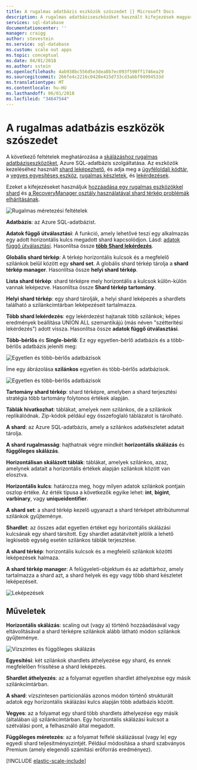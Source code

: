 ```yaml
---
title: A rugalmas adatbázis eszközök szószedet |} Microsoft Docs
description: A rugalmas adatbáziseszközöket használt kifejezések magyarázatát
services: sql-database
documentationcenter: ''
manager: craigg
author: stevestein
ms.service: sql-database
ms.custom: scale out apps
ms.topic: conceptual
ms.date: 04/01/2018
ms.author: sstein
ms.openlocfilehash: 4ab938bc556d5e3dea8b7ec093f590ff1746ea29
ms.sourcegitcommit: 266fe4c2216c0420e415d733cd3abbf94994533d
ms.translationtype: MT
ms.contentlocale: hu-HU
ms.lasthandoff: 06/01/2018
ms.locfileid: "34647544"
---
```

# <a name="elastic-database-tools-glossary"></a>A rugalmas adatbázis eszközök szószedet
A következő feltételek meghatározása a [skálázáshoz rugalmas adatbáziseszközöket](sql-database-elastic-scale-introduction.md), Azure SQL-adatbázis szolgáltatása. Az eszközök kezeléséhez használt [shard leképezhető](sql-database-elastic-scale-shard-map-management.md), és adja meg a [ügyféloldali kódtár](sql-database-elastic-database-client-library.md), a [vegyes egyesítéses eszköz](sql-database-elastic-scale-overview-split-and-merge.md), [rugalmas készletek](sql-database-elastic-pool.md), és [lekérdezések](sql-database-elastic-query-overview.md). 

Ezeket a kifejezéseket használjuk [hozzáadása egy rugalmas eszközökkel shard](sql-database-elastic-scale-add-a-shard.md) és [a RecoveryManager osztály használatával shard térkép problémák elhárításának](sql-database-elastic-database-recovery-manager.md).

![Rugalmas méretezési feltételek][1]

**Adatbázis**: az Azure SQL-adatbázist. 

**Adatok függő útválasztási**: A funkció, amely lehetővé teszi egy alkalmazás egy adott horizontális kulcs megadott shard kapcsolódjon. Lásd: [adatok függő útválasztási](sql-database-elastic-scale-data-dependent-routing.md). Hasonlítsa össze  **[több Shard lekérdezés](sql-database-elastic-scale-multishard-querying.md)**.

**Globális shard térkép**: A térkép horizontális kulcsok és a megfelelő szilánkok belül között egy **shard set**. A globális shard térkép tárolja a **shard térkép manager**. Hasonlítsa össze **helyi shard térkép**.

**Lista shard térkép**: shard térképre mely horizontális a kulcsok külön-külön vannak leképezve. Hasonlítsa össze **Shard térkép tartomány**.   

**Helyi shard térkép**: egy shard tárolják, a helyi shard leképezés a shardlets található a szilánkcímtárban leképezéseit tartalmazza.

**Több shard lekérdezés**: egy lekérdezést hajtanak több szilánkok; képes eredmények beállítása UNION ALL szemantikájú (más néven "szétterítési lekérdezés") adott vissza. Hasonlítsa össze **adatok függő útválasztási**.

**Több-bérlős** és **Single-bérlő**: Ez egy egyetlen-bérlő adatbázis és a több-bérlős adatbázis jeleníti meg:

![Egyetlen és több-bérlős adatbázisok](./media/sql-database-elastic-scale-glossary/multi-single-simple.png)

Íme egy ábrázolása **szilánkos** egyetlen és több-bérlős adatbázisok. 

![Egyetlen és több-bérlős adatbázisok](./media/sql-database-elastic-scale-glossary/shards-single-multi.png)

**Tartomány shard térkép**: shard térképre, amelyben a shard terjesztési stratégia több tartomány folytonos értékek alapján. 

**Táblák hivatkozhat**: táblákat, amelyek nem szilánkos, de a szilánkok replikálódnak. Zip-kódok például egy összefoglaló táblázatot is tárolható. 

**A shard**: az Azure SQL-adatbázis, amely a szilánkos adatkészletet adatait tárolja. 

**A shard rugalmasság**: hajthatnak végre mindkét **horizontális skálázás** és **függőleges skálázás**.

**Horizontálisan skálázott táblák**: táblákat, amelyek szilánkos, azaz, amelynek adatait a horizontális értékek alapján szilánkok között van elosztva. 

**Horizontális kulcs**: határozza meg, hogy milyen adatok szilánkok pontjain oszlop értéke. Az érték típusa a következők egyike lehet: **int**, **bigint**, **varbinary**, vagy **uniqueidentifier**. 

**A shard set**: a shard térkép kezelő ugyanazt a shard térképet attribútummal szilánkok gyűjteménye.  

**Shardlet**: az összes adat egyetlen értéket egy horizontális skálázási kulcsának egy shard társított. Egy shardlet adatátvitelt jelölik a lehető legkisebb egység esetén szilánkos táblák terjesztése. 

**A shard térkép**: horizontális kulcsok és a megfelelő szilánkok közötti leképezések halmaza.

**A shard térkép manager**: A felügyeleti-objektum és az adattárhoz, amely tartalmazza a shard azt, a shard helyek és egy vagy több shard készletet leképezéseit.

![Leképezések][2]

## <a name="verbs"></a>Műveletek
**Horizontális skálázás**: scaling out (vagy a) történő hozzáadásával vagy eltávolításával a shard térképre szilánkok alább látható módon szilánkok gyűjteménye.

![Vízszintes és függőleges skálázás][3]

**Egyesítési**: két szilánkok shardlets áthelyezése egy shard, és ennek megfelelően frissítése a shard leképezés.

**Shardlet áthelyezés**: az a folyamat egyetlen shardlet áthelyezése egy másik szilánkcímtárban. 

**A shard**: vízszintesen particionálás azonos módon történő strukturált adatok egy horizontális skálázási kulcs alapján több adatbázis között.

**Vegyes**: az a folyamat egy shard több shardlets áthelyezése egy másik (általában új) szilánkcímtárban. Egy horizontális skálázási kulcsot a szétválási pont, a felhasználó által megadott.

**Függőleges méretezés**: az a folyamat felfelé skálázással (vagy le) egy egyedi shard teljesítményszintjét. Például módosítása a shard szabványos Premium (amely elegendő számítási erőforrás eredményez). 

[!INCLUDE [elastic-scale-include](../../includes/elastic-scale-include.md)]

<!--Image references-->
[1]: ./media/sql-database-elastic-scale-glossary/glossary.png
[2]: ./media/sql-database-elastic-scale-glossary/mappings.png
[3]: ./media/sql-database-elastic-scale-glossary/h_versus_vert.png


